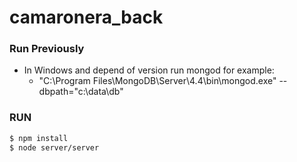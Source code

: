 # camaronera_back

### Run Previously
  - In Windows and depend of version run mongod for example:
    - "C:\Program Files\MongoDB\Server\4.4\bin\mongod.exe" --dbpath="c:\data\db"


### RUN
```sh
$ npm install
$ node server/server
```
